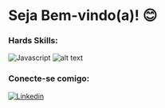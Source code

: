 # Seja Bem-vindo(a)! :blush:


### Hards Skills:

![Javascript](https://img.shields.io/badge/JavaScript-323330?style=for-the-badge&logo=javascript&logoColor=F7DF1E)
![alt text](https://img.shields.io/badge/Node%20js-339933?style=for-the-badge&logo=nodedotjs&logoColor=white)


### Conecte-se comigo:
[![Linkedin](https://img.shields.io/badge/LinkedIn-0077B5?style=for-the-badge&logo=linkedin&logoColor=white)](https://www.linkedin.com/in/neuany-santos/)


